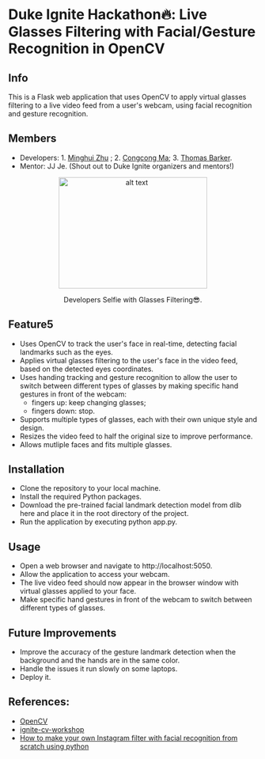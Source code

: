 # Duke Ignite Hackathon🔥: Live Glasses Filtering with Facial/Gesture Recognition in OpenCV

## Info
This is a Flask web application that uses OpenCV to apply virtual glasses filtering to a live video feed from a user's webcam, using facial recognition and gesture recognition.

## Members
- Developers: 1. [Minghui Zhu](https://github.com/zhuminghui17) ; 2. [Congcong Ma](https://github.com/Donis666); 3. [Thomas Barker](https://github.com/ThomasBarker220).
- Mentor: JJ Je. (Shout out to Duke Ignite organizers and mentors!)

<p align="center">
  <img src="https://user-images.githubusercontent.com/68854273/229389468-129eddcb-d1a9-40c9-94c7-63e8b863eaf9.jpg" alt="alt text" width="300" height="225" />
</p>
<p align="center">Developers Selfie with Glasses Filtering😎.</p>

## Feature5
- Uses OpenCV to track the user's face in real-time, detecting facial landmarks such as the eyes.
- Applies virtual glasses filtering to the user's face in the video feed, based on the detected eyes coordinates.
- Uses handing tracking and gesture recognition to allow the user to switch between different types of glasses by making specific hand gestures in front of the webcam: 
  - fingers up: keep changing glasses; 
  - fingers down: stop.
- Supports multiple types of glasses, each with their own unique style and design.
- Resizes the video feed to half the original size to improve performance.
- Allows mutliple faces and fits multiple glasses. 

## Installation
- Clone the repository to your local machine.
- Install the required Python packages.
- Download the pre-trained facial landmark detection model from dlib here and place it in the root directory of the project.
- Run the application by executing python app.py.

## Usage
- Open a web browser and navigate to http://localhost:5050.
- Allow the application to access your webcam.
- The live video feed should now appear in the browser window with virtual glasses applied to your face.
- Make specific hand gestures in front of the webcam to switch between different types of glasses.

## Future Improvements
- Improve the accuracy of the gesture landmark detection when the background and the hands are in the same color.
- Handle the issues it run slowly on some laptops. 
- Deploy it.

## References:
- [OpenCV](https://opencv.org/)
- [ignite-cv-workshop](https://github.com/bharat-krishnan/ignite-cv-workshop)
- [How to make your own Instagram filter with facial recognition from scratch using python](https://github.com/mitkrieg/live-image-face-filter-blog)

